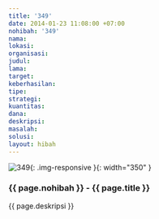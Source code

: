 ```yaml
---
title: '349'
date: 2014-01-23 11:08:00 +07:00
nohibah: '349'
nama:
lokasi:
organisasi:
judul:
lama:
target:
keberhasilan:
tipe:
strategi:
kuantitas:
dana:
deskripsi:
masalah:
solusi:
layout: hibah
---
```


![349](/static/img/hibahcms/349.png){: .img-responsive }{: width="350" }

### {{ page.nohibah }} - {{ page.title }}

{{ page.deskripsi }}
